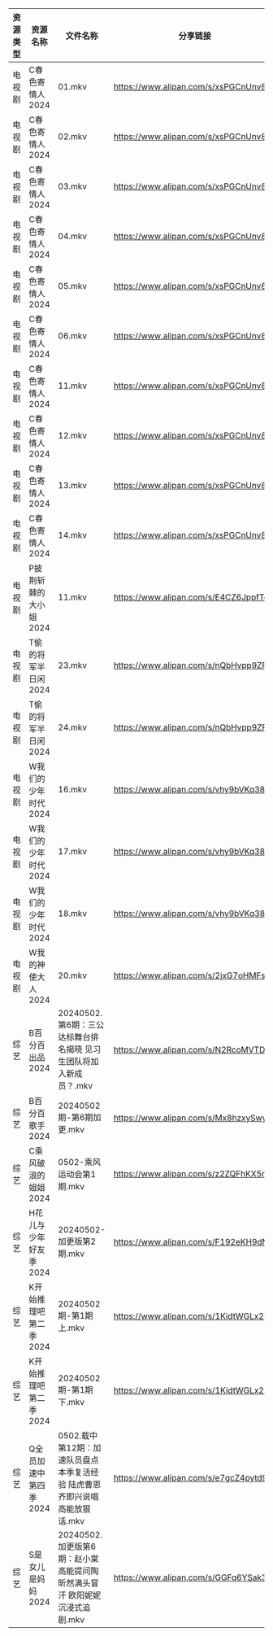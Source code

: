 | 资源类型 | 资源名称          | 文件名称                                         | 分享链接                                 | 更新时间                |
| ---- | ------------- | -------------------------------------------- | ------------------------------------ | ------------------- |
| 电视剧  | C春色寄情人2024    | 01.mkv                                       | https://www.alipan.com/s/xsPGCnUnv8g | 2024-05-02 10:08:07 |
| 电视剧  | C春色寄情人2024    | 02.mkv                                       | https://www.alipan.com/s/xsPGCnUnv8g | 2024-05-02 10:08:06 |
| 电视剧  | C春色寄情人2024    | 03.mkv                                       | https://www.alipan.com/s/xsPGCnUnv8g | 2024-05-02 10:08:06 |
| 电视剧  | C春色寄情人2024    | 04.mkv                                       | https://www.alipan.com/s/xsPGCnUnv8g | 2024-05-02 10:08:06 |
| 电视剧  | C春色寄情人2024    | 05.mkv                                       | https://www.alipan.com/s/xsPGCnUnv8g | 2024-05-02 10:08:06 |
| 电视剧  | C春色寄情人2024    | 06.mkv                                       | https://www.alipan.com/s/xsPGCnUnv8g | 2024-05-02 10:08:05 |
| 电视剧  | C春色寄情人2024    | 11.mkv                                       | https://www.alipan.com/s/xsPGCnUnv8g | 2024-05-02 10:08:05 |
| 电视剧  | C春色寄情人2024    | 12.mkv                                       | https://www.alipan.com/s/xsPGCnUnv8g | 2024-05-02 10:08:05 |
| 电视剧  | C春色寄情人2024    | 13.mkv                                       | https://www.alipan.com/s/xsPGCnUnv8g | 2024-05-02 10:08:04 |
| 电视剧  | C春色寄情人2024    | 14.mkv                                       | https://www.alipan.com/s/xsPGCnUnv8g | 2024-05-02 10:08:04 |
| 电视剧  | P披荆斩棘的大小姐2024 | 11.mkv                                       | https://www.alipan.com/s/E4CZ6JppfTo | 2024-05-02 14:08:57 |
| 电视剧  | T偷的将军半日闲2024  | 23.mkv                                       | https://www.alipan.com/s/nQbHvpp9ZPm | 2024-05-02 14:09:15 |
| 电视剧  | T偷的将军半日闲2024  | 24.mkv                                       | https://www.alipan.com/s/nQbHvpp9ZPm | 2024-05-02 14:09:15 |
| 电视剧  | W我们的少年时代2024  | 16.mkv                                       | https://www.alipan.com/s/vhy9bVKq38T | 2024-05-02 14:09:32 |
| 电视剧  | W我们的少年时代2024  | 17.mkv                                       | https://www.alipan.com/s/vhy9bVKq38T | 2024-05-02 14:09:31 |
| 电视剧  | W我们的少年时代2024  | 18.mkv                                       | https://www.alipan.com/s/vhy9bVKq38T | 2024-05-02 14:09:31 |
| 电视剧  | W我的神使大人2024   | 20.mkv                                       | https://www.alipan.com/s/2jxG7oHMFse | 2024-05-02 14:09:34 |
| 综艺   | B百分百出品2024    | 20240502.第6期：三公达标舞台排名揭晓 见习生团队将加入新成员？.mkv     | https://www.alipan.com/s/N2RcoMVTDZC | 2024-05-02 14:09:57 |
| 综艺   | B百分百歌手2024    | 20240502期-第6期加更.mkv                          | https://www.alipan.com/s/Mx8hzxySwye | 2024-05-02 14:09:59 |
| 综艺   | C乘风破浪的姐姐2024  | 0502-乘风运动会第1期.mkv                            | https://www.alipan.com/s/z2ZQFhKX5nR | 2024-05-02 14:10:02 |
| 综艺   | H花儿与少年好友季2024 | 20240502-加更版第2期.mkv                          | https://www.alipan.com/s/F192eKH9dMy | 2024-05-02 14:10:27 |
| 综艺   | K开始推理吧第二季2024 | 20240502期-第1期上.mkv                           | https://www.alipan.com/s/1KidtWGLx2b | 2024-05-02 18:11:07 |
| 综艺   | K开始推理吧第二季2024 | 20240502期-第1期下.mkv                           | https://www.alipan.com/s/1KidtWGLx2b | 2024-05-02 18:11:07 |
| 综艺   | Q全员加速中第四季2024 | 0502.载中第12期：加速队员盘点本季复活经验 陆虎曹恩齐即兴说唱高能放狠话.mkv  | https://www.alipan.com/s/e7gcZ4pytd9 | 2024-05-02 14:10:45 |
| 综艺   | S是女儿是妈妈2024   | 20240502.加更版第6期：赵小棠高能提问陶昕然满头冒汗 欧阳妮妮沉浸式追剧.mkv | https://www.alipan.com/s/GGFq6YSak3R | 2024-05-02 14:10:52 |

